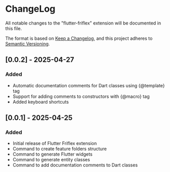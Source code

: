 # ChangeLog

All notable changes to the "flutter-friflex" extension will be documented in this file.

The format is based on [Keep a Changelog](https://keepachangelog.com/en/1.0.0/),
and this project adheres to [Semantic Versioning](https://semver.org/spec/v2.0.0.html).

## [0.0.2] - 2025-04-27

### Added
- Automatic documentation comments for Dart classes using {@template} tag
- Support for adding comments to constructors with {@macro} tag
- Added keyboard shortcuts

## [0.0.1] - 2025-04-25

### Added
- Initial release of Flutter Friflex extension
- Command to create feature folders structure
- Command to generate Flutter widgets
- Command to generate entity classes
- Command to add documentation comments to Dart classes